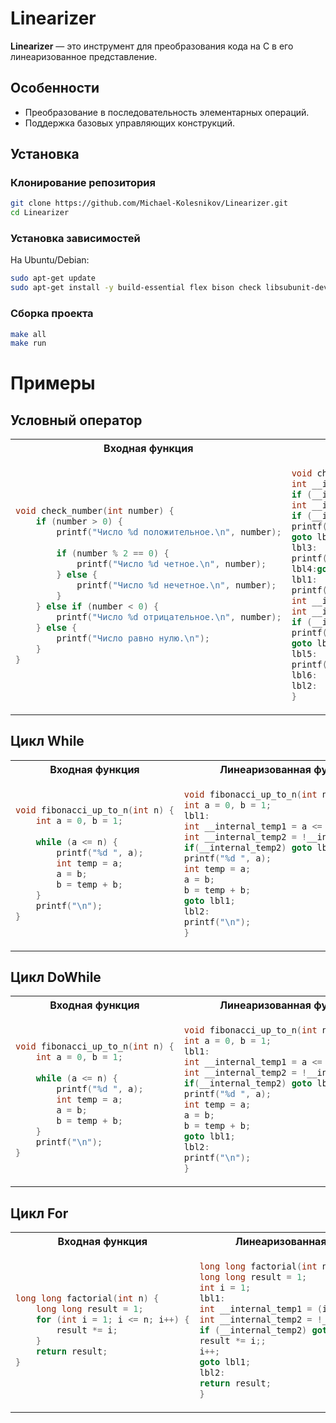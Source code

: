 # Linearizer

**Linearizer** — это инструмент для преобразования кода на C в его линеаризованное представление.  

## Особенности
- Преобразование в последовательность элементарных операций.
- Поддержка базовых управляющих конструкций.

## Установка
### Клонирование репозитория
```sh
git clone https://github.com/Michael-Kolesnikov/Linearizer.git
cd Linearizer
```
### Установка зависимостей
На Ubuntu/Debian:  
```sh
sudo apt-get update
sudo apt-get install -y build-essential flex bison check libsubunit-dev
```

### Сборка проекта
```sh
make all
make run
```
# Примеры
## Условный оператор
<table>
<tr>
<th>Входная функция</th>
<th>Линеаризованная функция</th>
</tr>
<tr>
<td>
  
```C
void check_number(int number) {
    if (number > 0) {
        printf("Число %d положительное.\n", number);
        
        if (number % 2 == 0) {
            printf("Число %d четное.\n", number);
        } else {
            printf("Число %d нечетное.\n", number);
        }
    } else if (number < 0) {
        printf("Число %d отрицательное.\n", number);
    } else {
        printf("Число равно нулю.\n");
    }
}
```
  
</td>
<td>

```C
void check_number(int number){
int __internal_temp1 = number > 0;
if (__internal_temp1) goto lbl1;
int __internal_temp2 = number < 0;
if (__internal_temp2) goto lbl3;
printf("Число равно нулю.\n");
goto lbl4;
lbl3:
printf("Число %d отрицательное.\n", number);
lbl4:goto lbl2;
lbl1:
printf("Число %d положительное.\n", number);
int __internal_temp3 = number % 2;
int __internal_temp4 = __internal_temp3 == 0;
if (__internal_temp4) goto lbl5;
printf("Число %d нечетное.\n", number);
goto lbl6;
lbl5:
printf("Число %d четное.\n", number);
lbl6:
lbl2:
}

```

</td>
</tr>
</table>

## Цикл While
<table>
<tr>
<th>Входная функция</th>
<th>Линеаризованная функция</th>
</tr>
<tr>
<td>
  
```C
void fibonacci_up_to_n(int n) {
    int a = 0, b = 1;
    
    while (a <= n) {
        printf("%d ", a);
        int temp = a;
        a = b;
        b = temp + b;
    }
    printf("\n");
}
```

</td>
<td>
  
```C
void fibonacci_up_to_n(int n){
int a = 0, b = 1;
lbl1:
int __internal_temp1 = a <= n;
int __internal_temp2 = !__internal_temp1;
if(__internal_temp2) goto lbl2;
printf("%d ", a);
int temp = a;
a = b;
b = temp + b;
goto lbl1;
lbl2:
printf("\n");
}
```

</td>
</tr>
</table>

## Цикл DoWhile
<table>
<tr>
<th>Входная функция</th>
<th>Линеаризованная функция</th>
</tr>
<tr>
<td>
  
```C
void fibonacci_up_to_n(int n) {
    int a = 0, b = 1;
    
    while (a <= n) {
        printf("%d ", a);
        int temp = a;
        a = b;
        b = temp + b;
    }
    printf("\n");
}

```
</td>
<td>

```C
void fibonacci_up_to_n(int n){
int a = 0, b = 1;
lbl1:
int __internal_temp1 = a <= n;
int __internal_temp2 = !__internal_temp1;
if(__internal_temp2) goto lbl2;
printf("%d ", a);
int temp = a;
a = b;
b = temp + b;
goto lbl1;
lbl2:
printf("\n");
}
```

</td>
</tr>
</table>


## Цикл For
<table>
<tr>
<th>Входная функция</th>
<th>Линеаризованная функция</th>
</tr>
<tr>
<td>
  
```C
long long factorial(int n) {
    long long result = 1;
    for (int i = 1; i <= n; i++) {
        result *= i;
    }
    return result;
}

```
</td>
<td>

```C
long long factorial(int n){
long long result = 1;
int i = 1;
lbl1:
int __internal_temp1 = (i <= n);
int __internal_temp2 = !__internal_temp1;
if (__internal_temp2) goto lbl2;
result *= i;;
i++;
goto lbl1;
lbl2:
return result;
}
```

</td>
</tr>
</table>
